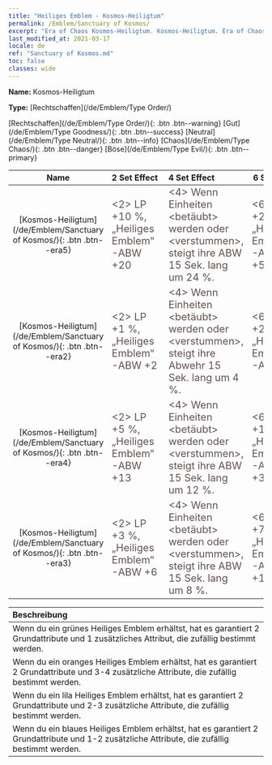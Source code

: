 ```yaml
---
title: "Heiliges Emblem - Kosmos-Heiligtum"
permalink: /Emblem/Sanctuary of Kosmos/
excerpt: "Era of Chaos Kosmos-Heiligtum. Kosmos-Heiligtum. Era of Chaos Heiliges Emblem Kosmos-Heiligtum. Era of Chaos Rechtschaffen Kosmos-Heiligtum"
last_modified_at: 2021-03-17
locale: de
ref: "Sanctuary of Kosmos.md"
toc: false
classes: wide
---
```


 **Name:** Kosmos-Heiligtum

 **Type:** [Rechtschaffen](/de/Emblem/Type Order/)

  [Rechtschaffen](/de/Emblem/Type Order/){: .btn .btn--warning}   [Gut](/de/Emblem/Type Goodness/){: .btn .btn--success}   [Neutral](/de/Emblem/Type Neutral/){: .btn .btn--info}   [Chaos](/de/Emblem/Type Chaos/){: .btn .btn--danger}   [Böse](/de/Emblem/Type Evil/){: .btn .btn--primary} 

  |         Name            |    2 Set Effect    |   4 Set Effect   | 6 Set Effect   | 
  |:-----------------------:|:-------------------|:-----------------|----------------| 
  | [Kosmos-Heiligtum](/de/Emblem/Sanctuary of Kosmos/){: .btn .btn--era5} | <span style="color: #645252;font-size:20px">&lt;2&gt; LP +10 %, „Heiliges Emblem“-ABW +20</span> | <span style="color: #645252;font-size:20px">&lt;4&gt; Wenn Einheiten &lt;betäubt&gt; werden oder &lt;verstummen&gt;, steigt ihre ABW 15 Sek. lang um 24 %.</span> | <span style="color: #645252;font-size:20px">&lt;6&gt; LP +20 %, „Heiliges Emblem“-ABW +55</span> | 
  | [Kosmos-Heiligtum](/de/Emblem/Sanctuary of Kosmos/){: .btn .btn--era2} | <span style="color: #645252;font-size:20px">&lt;2&gt; LP +1 %, „Heiliges Emblem“-ABW +2</span> | <span style="color: #645252;font-size:20px">&lt;4&gt; Wenn Einheiten &lt;betäubt&gt; werden oder &lt;verstummen&gt;, steigt ihre Abwehr 15 Sek. lang um 4 %.</span> | <span style="color: #645252;font-size:20px">&lt;6&gt; LP +2 %, „Heiliges Emblem“-ABW +6</span> | 
  | [Kosmos-Heiligtum](/de/Emblem/Sanctuary of Kosmos/){: .btn .btn--era4} | <span style="color: #645252;font-size:20px">&lt;2&gt; LP +5 %, „Heiliges Emblem“-ABW +13</span> | <span style="color: #645252;font-size:20px">&lt;4&gt; Wenn Einheiten &lt;betäubt&gt; werden oder &lt;verstummen&gt;, steigt ihre ABW 15 Sek. lang um 12 %.</span> | <span style="color: #645252;font-size:20px">&lt;6&gt; LP +15 %, „Heiliges Emblem“-ABW +30</span> | 
  | [Kosmos-Heiligtum](/de/Emblem/Sanctuary of Kosmos/){: .btn .btn--era3} | <span style="color: #645252;font-size:20px">&lt;2&gt; LP +3 %, „Heiliges Emblem“-ABW +6</span> | <span style="color: #645252;font-size:20px">&lt;4&gt; Wenn Einheiten &lt;betäubt&gt; werden oder &lt;verstummen&gt;, steigt ihre ABW 15 Sek. lang um 8 %.</span> | <span style="color: #645252;font-size:20px">&lt;6&gt; LP +7 %, „Heiliges Emblem“-ABW +16</span> | 

  |         Beschreibung            | 
  |:-------------------------------|
  | Wenn du ein grünes Heiliges Emblem erhältst, hat es garantiert 2 Grundattribute und 1 zusätzliches Attribut, die zufällig bestimmt werden. |
  | Wenn du ein oranges Heiliges Emblem erhältst, hat es garantiert 2 Grundattribute und 3-4 zusätzliche Attribute, die zufällig bestimmt werden. |
  | Wenn du ein lila Heiliges Emblem erhältst, hat es garantiert 2 Grundattribute und 2-3 zusätzliche Attribute, die zufällig bestimmt werden. |
  | Wenn du ein blaues Heiliges Emblem erhältst, hat es garantiert 2 Grundattribute und 1-2 zusätzliche Attribute, die zufällig bestimmt werden. |
